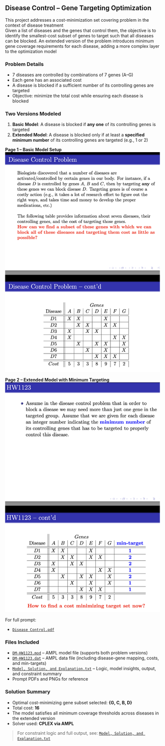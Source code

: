 ## Disease Control – Gene Targeting Optimization

This project addresses a cost-minimization set covering problem in the context of disease treatment  
Given a list of diseases and the genes that control them, the objective is to identify the smallest-cost subset of genes to target such that all diseases can be blocked. An extended version of the problem introduces minimum gene coverage requirements for each disease, adding a more complex layer to the optimization model

### Problem Details
- 7 diseases are controlled by combinations of 7 genes (A–G)
- Each gene has an associated cost
- A disease is blocked if a sufficient number of its controlling genes are targeted
- Objective: minimize the total cost while ensuring each disease is blocked

### Two Versions Modeled
1. **Basic Model**: A disease is blocked if **any one** of its controlling genes is targeted  
2. **Extended Model**: A disease is blocked only if at least a **specified minimum number** of its controlling genes are targeted (e.g., 1 or 2)

**Page 1 – Basic Model Setup**  
![Problem Description Page 1](./Disease%20Control%20P1.png)

**Page 2 – Extended Model with Minimum Targeting**  
![Problem Description Page 2](./Disease%20Control%20P2.png)

For full prompt:
- [`Disease Control.pdf`](./Disease%20Control.pdf)

### Files Included
- [`DM-HW1123.mod`](./DM-HW1123.mod) – AMPL model file (supports both problem versions)
- [`DM-HW1123.dat`](./DM-HW1123.dat) – AMPL data file (including disease-gene mapping, costs, and min-targets)
- [`Model, Solution, and Explanation.txt`](./Model%2C%20Solution%2C%20and%20Explanation.txt) – Logic, model insights, output, and constraint summary
- Prompt PDFs and PNGs for reference

### Solution Summary
- Optimal cost-minimizing gene subset selected: **{G, C, B, D}**
- Total cost: **16**
- The model satisfies all minimum coverage thresholds across diseases in the extended version
- Solver used: **CPLEX via AMPL**

> For constraint logic and full output, see: [`Model, Solution, and Explanation.txt`](./Model%2C%20Solution%2C%20and%20Explanation.txt)